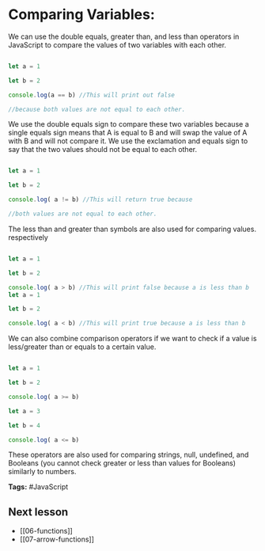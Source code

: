 # Comparing Variables:
We can use the double equals, greater than, and less than operators in JavaScript to compare the values of two variables with each other.

```jsx

let a = 1

let b = 2

console.log(a == b) //This will print out false

//because both values are not equal to each other.

```

We use the double equals sign to compare these two variables because a single equals sign means that A is equal to B and will swap the value of A with B and will not compare it.
We use the exclamation and equals sign to say that the two values should not be equal to each other.

```jsx

let a = 1

let b = 2

console.log( a != b) //This will return true because

//both values are not equal to each other.

```

The less than and greater than symbols are also used for comparing values. respectively

```jsx

let a = 1

let b = 2

console.log( a > b) //This will print false because a is less than b
let a = 1

let b = 2

console.log( a < b) //This will print true because a is less than b

```

We can also combine comparison operators if we want to check if a value is less/greater than or equals to a certain value.

```jsx

let a = 1

let b = 2

console.log( a >= b)

let a = 3

let b = 4

console.log( a <= b)

```

These operators are also used for comparing strings, null, undefined, and Booleans (you cannot check greater or less than values for Booleans) similarly to numbers.

**Tags:** #JavaScript 

## Next lesson
- [[06-functions]]
- [[07-arrow-functions]]
